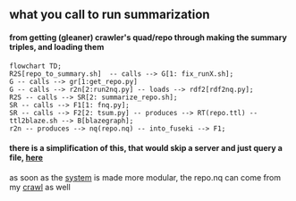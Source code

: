 ## what you call to run summarization

#### from getting (gleaner) crawler's quad/repo  through making the summary triples, and loading them

```mermaid
flowchart TD;
R2S[repo_to_summary.sh]  -- calls --> G[1: fix_runX.sh];
G -- calls --> gr[1:get_repo.py]
G -- calls --> r2n[2:run2nq.py] -- loads --> rdf2[rdf2nq.py];
R2S -- calls --> SR[2: summarize_repo.sh];
SR -- calls --> F1[1: fnq.py];
SR -- calls --> F2[2: tsum.py] -- produces --> RT(repo.ttl) -- ttl2blaze.sh --> B[blazegraph];
r2n -- produces --> nq(repo.nq) -- into_fuseki --> F1;
```

#### there is a simplification of this, that would skip a server and just query a file, [here](https://github.com/MBcode/dc/blob/main/call-summary.md)

as soon as the [system](https://github.com/MBcode/ec/blob/master/system.md) is made more modular, the repo.nq can come from my [crawl](https://github.com/MBcode/ec/tree/master/crawl) as well
